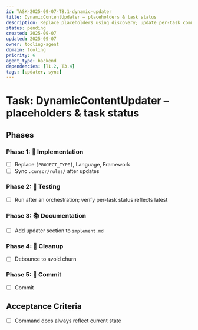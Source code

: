 ```yaml
---
id: TASK-2025-09-07-T8.1-dynamic-updater
title: DynamicContentUpdater – placeholders & task status
description: Replace placeholders using discovery; update per-task command status; resync rules
status: pending
created: 2025-09-07
updated: 2025-09-07
owner: tooling-agent
domain: tooling
priority: 6
agent_type: backend
dependencies: [T1.2, T3.4]
tags: [updater, sync]
---
```


# Task: DynamicContentUpdater – placeholders & task status

## Phases
### Phase 1: 🚀 Implementation
- [ ] Replace `[PROJECT_TYPE]`, Language, Framework
- [ ] Sync `.cursor/rules/` after updates

### Phase 2: 🧪 Testing
- [ ] Run after an orchestration; verify per-task status reflects latest

### Phase 3: 📚 Documentation
- [ ] Add updater section to `implement.md`

### Phase 4: 🧹 Cleanup
- [ ] Debounce to avoid churn

### Phase 5: 💾 Commit
- [ ] Commit

## Acceptance Criteria
- [ ] Command docs always reflect current state

